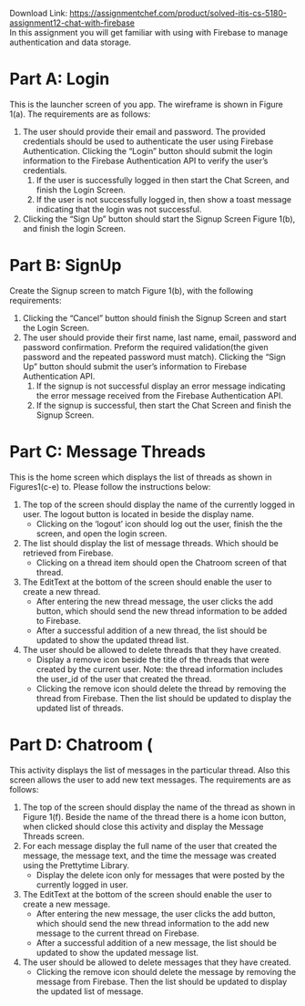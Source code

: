 Download Link: https://assignmentchef.com/product/solved-itis-cs-5180-assignment12-chat-with-firebase
<br>
In this assignment you will get familiar with using with Firebase to manage authentication and data storage.

<h1>Part A: Login</h1>

This is the launcher screen of you app. The wireframe is shown in Figure 1(a). The requirements are as follows:

<ol>

 <li>The user should provide their email and password. The provided credentials should be used to authenticate the user using Firebase Authentication. Clicking the “Login” button should submit the login information to the Firebase Authentication API to verify the user’s credentials.

  <ol>

   <li>If the user is successfully logged in then start the Chat Screen, and finish the Login Screen.</li>

   <li>If the user is not successfully logged in, then show a toast message indicating that the login was not successful.</li>

  </ol></li>

 <li>Clicking the “Sign Up” button should start the Signup Screen Figure 1(b), and finish the login Screen.</li>

</ol>

<h1>Part B: SignUp</h1>

Create the Signup screen to match Figure 1(b), with the following requirements:

<ol>

 <li>Clicking the “Cancel” button should finish the Signup Screen and start the Login Screen.</li>

 <li>The user should provide their first name, last name, email, password and password confirmation. Preform the required validation(the given password and the repeated password must match). Clicking the “Sign Up” button should submit the user’s information to Firebase Authentication API.

  <ol>

   <li>If the signup is not successful display an error message indicating the error message received from the Firebase Authentication API.</li>

   <li>If the signup is successful, then start the Chat Screen and finish the Signup Screen.</li>

  </ol></li>

</ol>

<h1>Part C: Message Threads</h1>

This is the home screen which displays the list of threads as shown in Figures1(c-e) to. Please follow the instructions below:

<ol>

 <li>The top of the screen should display the name of the currently logged in user. The logout button is located in beside the display name.

  <ul>

   <li>Clicking on the ‘logout’ icon should log out the user, finish the the screen, and open the login screen.</li>

  </ul></li>

 <li>The list should display the list of message threads. Which should be retrieved from Firebase.

  <ul>

   <li>Clicking on a thread item should open the Chatroom screen of that thread.</li>

  </ul></li>

 <li>The EditText at the bottom of the screen should enable the user to create a new thread.

  <ul>

   <li>After entering the new thread message, the user clicks the add button, which should send the new thread information to be added to Firebase.</li>

   <li>After a successful addition of a new thread, the list should be updated to show the updated thread list.</li>

  </ul></li>

 <li>The user should be allowed to delete threads that they have created.

  <ul>

   <li>Display a remove icon beside the title of the threads that were created by the current user. Note: the thread information includes the user_id of the user that created the thread.</li>

   <li>Clicking the remove icon should delete the thread by removing the thread from Firebase. Then the list should be updated to display the updated list of threads.</li>

  </ul></li>

</ol>

<h1>Part D: Chatroom (</h1>

This activity displays the list of messages in the particular thread. Also this screen allows the user to add new text messages. The requirements are as follows:

<ol>

 <li>The top of the screen should display the name of the thread as shown in Figure 1(f). Beside the name of the thread there is a home icon button, when clicked should close this activity and display the Message Threads screen.</li>

 <li>For each message display the full name of the user that created the message, the message text, and the time the message was created using the Prettytime Library.

  <ul>

   <li>Display the delete icon only for messages that were posted by the currently logged in user.</li>

  </ul></li>

 <li>The EditText at the bottom of the screen should enable the user to create a new message.

  <ul>

   <li>After entering the new message, the user clicks the add button, which should send the new thread information to the add new message to the current thread on Firebase.</li>

   <li>After a successful addition of a new message, the list should be updated to show the updated message list.</li>

  </ul></li>

 <li>The user should be allowed to delete messages that they have created.

  <ul>

   <li>Clicking the remove icon should delete the message by removing the message from Firebase. Then the list should be updated to display the updated list of message.</li>

  </ul></li>

</ol>